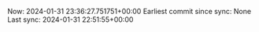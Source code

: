 Now: 2024-01-31 23:36:27.751751+00:00 Earliest commit since sync: None Last sync: 2024-01-31 22:51:55+00:00
